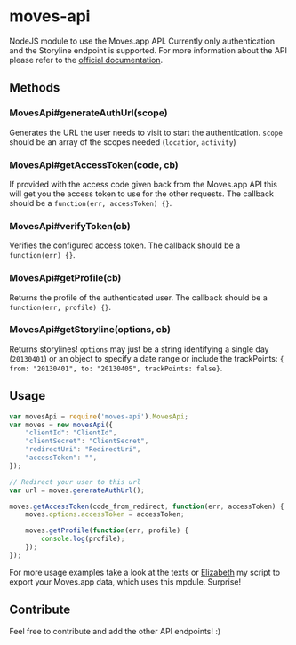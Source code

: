 # moves-api

NodeJS module to use the Moves.app API. Currently only authentication and the Storyline endpoint is supported. For more information about the API please refer to the [official documentation](https://dev.moves-app.com/docs/api).

## Methods

### MovesApi#generateAuthUrl(scope)

Generates the URL the user needs to visit to start the authentication. `scope` should be an array of the scopes needed (`location`, `activity`)

### MovesApi#getAccessToken(code, cb)

If provided with the access code given back from the Moves.app API this will get you the access token to use for the other requests. The callback should be a `function(err, accessToken) {}`.

### MovesApi#verifyToken(cb)

Verifies the configured access token. The callback should be a `function(err) {}`.

### MovesApi#getProfile(cb)

Returns the profile of the authenticated user. The callback should be a `function(err, profile) {}`.

### MovesApi#getStoryline(options, cb)

Returns storylines! `options` may just be a string identifying a single day (`20130401`) or an object to specify a date range or include the trackPoints: `{ from: "20130401", to: "20130405", trackPoints: false}`.

## Usage

```javascript
var movesApi = require('moves-api').MovesApi;
var moves = new movesApi({
    "clientId": "ClientId",
    "clientSecret": "ClientSecret",
    "redirectUri": "RedirectUri",
    "accessToken": "",
});

// Redirect your user to this url
var url = moves.generateAuthUrl();

moves.getAccessToken(code_from_redirect, function(err, accessToken) {
    moves.options.accessToken = accessToken;

    moves.getProfile(function(err, profile) {
        console.log(profile);
    });
});
```

For more usage examples take a look at the texts or [Elizabeth](https://github.com/pwaldhauer/elizabeth) my script to export your Moves.app data, which uses this mpdule. Surprise!

## Contribute

Feel free to contribute and add the other API endpoints! :)
